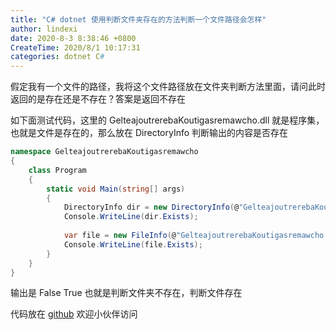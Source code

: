 ```yaml
---
title: "C# dotnet 使用判断文件夹存在的方法判断一个文件路径会怎样"
author: lindexi
date: 2020-8-3 8:38:46 +0800
CreateTime: 2020/8/1 10:17:31
categories: dotnet C#
---
```


假定我有一个文件的路径，我将这个文件路径放在文件夹判断方法里面，请问此时返回的是存在还是不存在？答案是返回不存在

<!--more-->


<!-- CreateTime:2020/8/1 10:17:31 -->

<!-- 发布 -->

如下面测试代码，这里的 GelteajoutrerebaKoutigasremawcho.dll 就是程序集，也就是文件是存在的，那么放在 DirectoryInfo 判断输出的内容是否存在

```csharp
namespace GelteajoutrerebaKoutigasremawcho
{
    class Program
    {
        static void Main(string[] args)
        {
            DirectoryInfo dir = new DirectoryInfo(@"GelteajoutrerebaKoutigasremawcho.dll");
            Console.WriteLine(dir.Exists);
            
            var file = new FileInfo(@"GelteajoutrerebaKoutigasremawcho.dll");
            Console.WriteLine(file.Exists);
        }
    }
}
```

输出是 False True 也就是判断文件夹不存在，判断文件存在

代码放在 [github](https://github.com/lindexi/lindexi_gd/tree/e237082b643c86cd15124f201c82f46955b9ab84/GelteajoutrerebaKoutigasremawcho) 欢迎小伙伴访问

